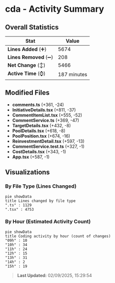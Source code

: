 # cda - Activity Summary 

## Overall Statistics

| Stat                   | Value                                                             |
| ---------------------- | ----------------------------------------------------------------- |
| **Lines Added** (➕)   | 5674                                          |
| **Lines Removed** (➖) | 208                                        |
| **Net Change** (↕)    | 5466                |
| **Active Time** (⌚)   | 187 minutes |


## Modified Files
- **comments.ts** (+361, -24)
- **InitiativeDetails.tsx** (+811, -37)
- **CommentItemList.tsx** (+555, -52)
- **CommentService.ts** (+369, -47)
- **TargetDetails.tsx** (+432, -8)
- **PoolDetails.tsx** (+618, -8)
- **PoolPosition.tsx** (+674, -16)
- **ReinvestmentDetail.tsx** (+597, -13)
- **CommentService.test.ts** (+327, -1)
- **CostDetails.tsx** (+343, -1)
- **App.tsx** (+587, -1)

## Visualizations

### By File Type (Lines Changed)

```mermaid
pie showData
title Lines changed by file type
".ts" : 1129
".tsx" : 4753
```

### By Hour (Estimated Activity Count)

```mermaid
pie showData
title Coding activity by hour (count of changes)
"09h" : 10
"10h" : 34
"11h" : 24
"12h" : 15
"13h" : 31
"14h" : 2
"15h" : 19
```


> **Last Updated:** 02/09/2025, 15:29:54